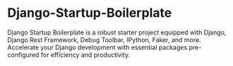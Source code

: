 # Django-Startup-Boilerplate
Django Startup Boilerplate is a robust starter project equipped with Django, Django Rest Framework, Debug Toolbar, IPython, Faker, and more. Accelerate your Django development with essential packages pre-configured for efficiency and productivity.

